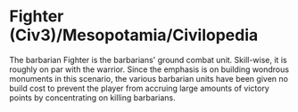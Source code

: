 # Fighter (Civ3)/Mesopotamia/Civilopedia

The barbarian Fighter is the barbarians' ground combat unit. Skill-wise, it is roughly on par with the
warrior. Since the emphasis is on building wondrous monuments in this scenario,
the various barbarian units have been given no build cost to prevent the player from accruing large
amounts of victory points by concentrating on killing barbarians.